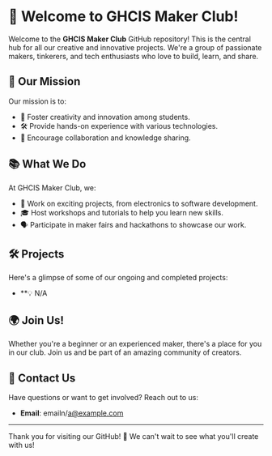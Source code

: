 # 🎉 Welcome to GHCIS Maker Club!

Welcome to the **GHCIS Maker Club** GitHub repository! This is the central hub for all our creative and innovative projects. We're a group of passionate makers, tinkerers, and tech enthusiasts who love to build, learn, and share.

## 🚀 Our Mission
Our mission is to:
- 🌟 Foster creativity and innovation among students.
- 🛠️ Provide hands-on experience with various technologies.
- 🤝 Encourage collaboration and knowledge sharing.

## 📚 What We Do
At GHCIS Maker Club, we:
- 🔧 Work on exciting projects, from electronics to software development.
- 🎓 Host workshops and tutorials to help you learn new skills.
- 🗣️ Participate in maker fairs and hackathons to showcase our work.

## 🛠️ Projects
Here's a glimpse of some of our ongoing and completed projects:
- **💡 N/A

## 🌍 Join Us!
Whether you're a beginner or an experienced maker, there's a place for you in our club. Join us and be part of an amazing community of creators.

## 📧 Contact Us
Have questions or want to get involved? Reach out to us:
- **Email**: emailn/a@example.com

---

Thank you for visiting our GitHub! 🎉 We can't wait to see what you'll create with us!
